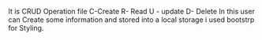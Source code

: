 It is CRUD Operation file
C-Create
R- Read
U - update
D- Delete
In this user can Create some information and stored into a local storage i used bootstrp for Styling.
